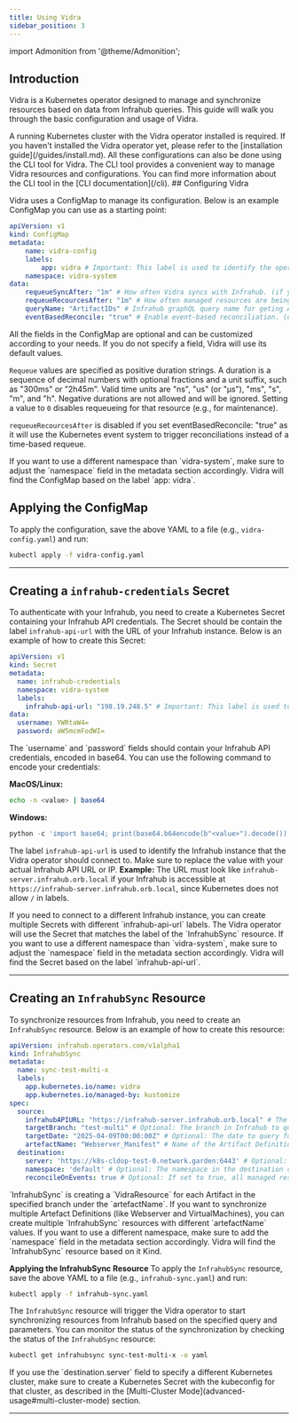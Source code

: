 ```yaml
---
title: Using Vidra
sidebar_position: 3
---
```

import Admonition from '@theme/Admonition';

## Introduction

Vidra is a Kubernetes operator designed to manage and synchronize resources based on data from Infrahub queries. This guide will walk you through the basic configuration and usage of Vidra.

<Admonition type="warning" title="Warning">
A running Kubernetes cluster with the Vidra operator installed is required. If you haven't installed the Vidra operator yet, please refer to the [installation guide](/guides/install.md).
</Admonition>
<Admonition type="note" title="Note">
All these configurations can also be done using the CLI tool for Vidra. The CLI tool provides a convenient way to manage Vidra resources and configurations. You can find more information about the CLI tool in the [CLI documentation](/cli).
</Admonition>
## Configuring Vidra

Vidra uses a ConfigMap to manage its configuration. Below is an example ConfigMap you can use as a starting point:

```yaml
apiVersion: v1
kind: ConfigMap
metadata:
    name: vidra-config
    labels:
        app: vidra # Important: This label is used to identify the operator's resources.
    namespace: vidra-system
data:
    requeueSyncAfter: "1m" # How often Vidra syncs with Infrahub. (if you do not want to use the default value of 1 minute)
    requeueRecourcesAfter: "1m" # How often managed resources are being reconciled. (if you do not want to use the default value of 10 minutes)
    queryName: "ArtifactIDs" # Infrahub graphQL query name for geting Artifact IDs. (if you do not want to use the default value of "ArtifactIDs")
    eventBasedReconcile: "true" # Enable event-based reconciliation. (default is false)
```
<Admonition type="note" title="Note">
All the fields in the ConfigMap are optional and can be customized according to your needs. If you do not specify a field, Vidra will use its default values.
</Admonition>

`Requeue` values are specified as positive duration strings. A duration is a sequence of decimal numbers with optional fractions and a unit suffix, such as "300ms" or "2h45m". Valid time units are "ns", "us" (or "µs"), "ms", "s", "m", and "h". Negative durations are not allowed and will be ignored. Setting a value to `0` disables requeueing for that resource (e.g., for maintenance).

`requeueRecourcesAfter` is disabled if you set eventBasedReconcile: "true" as it will use the Kubernetes event system to trigger reconciliations instead of a time-based requeue.


<Admonition type="note" title="Note">
If you want to use a different namespace than `vidra-system`, make sure to adjust the `namespace` field in the metadata section accordingly. Vidra will find the ConfigMap based on the label `app: vidra`.  
</Admonition>

## Applying the ConfigMap

To apply the configuration, save the above YAML to a file (e.g., `vidra-config.yaml`) and run:

```sh
kubectl apply -f vidra-config.yaml
```

---

## Creating a `infrahub-credentials` Secret
To authenticate with your Infrahub, you need to create a Kubernetes Secret containing your Infrahub API credentials. The Secret should be contain the label `infrahub-api-url` with the URL of your Infrahub instance. Below is an example of how to create this Secret:

```yaml
apiVersion: v1
kind: Secret
metadata:
  name: infrahub-credentials
  namespace: vidra-system
  labels:
    infrahub-api-url: "198.19.248.5" # Important: This label is used to identify the operator's resources.
data:
  username: YWRtaW4=
  password: aW5mcmFodWI=
```

<Admonition type="note" title="Note">
The `username` and `password` fields should contain your Infrahub API credentials, encoded in base64. You can use the following command to encode your credentials:

**MacOS/Linux:**
```sh
echo -n <value> | base64
```
**Windows:**
```Python
python -c 'import base64; print(base64.b64encode(b"<value>").decode())' 
```
</Admonition>

The label `infrahub-api-url` is used to identify the Infrahub instance that the Vidra operator should connect to. Make sure to replace the value with your actual Infrahub API URL or IP. 
**Example:** The URL must look like `infrahub-server.infrahub.orb.local` if your Infrahub is accessible at `https://infrahub-server.infrahub.orb.local`, since Kubernetes does not allow `/` in labels.

<Admonition type="note" title="Note">
If you need to connect to a different Infrahub instance, you can create multiple Secrets with different `infrahub-api-url` labels. The Vidra operator will use the Secret that matches the label of the `InfrahubSync` resource.
</Admonition>

<Admonition type="note" title="Note">
If you want to use a different namespace than `vidra-system`, make sure to adjust the `namespace` field in the metadata section accordingly. Vidra will find the Secret based on the label `infrahub-api-url`.
</Admonition>

---

## Creating an `InfrahubSync` Resource
To synchronize resources from Infrahub, you need to create an `InfrahubSync` resource. Below is an example of how to create this resource:

```yaml
apiVersion: infrahub.operators.com/v1alpha1
kind: InfrahubSync
metadata:
  name: sync-test-multi-x
  labels:
    app.kubernetes.io/name: vidra
    app.kubernetes.io/managed-by: kustomize
spec:
  source:
    infrahubAPIURL: "https://infrahub-server.infrahub.orb.local" # The URL of your Infrahub instance.
    targetBranch: "test-multi" # Optional: The branch in Infrahub to query for Artifacts.
    targetDate: "2025-04-09T00:00:00Z" # Optional: The date to query for Artifacts. If not set, the latest branch is used.
    artefactName: "Webserver_Manifest" # Name of the Artifact Definition in Infrahub to query for Artifacts containing k8s manifests.
  destination:
    server: 'https://k8s-cldop-test-0.network.garden:6443' # Optional: The URL of the Kubernetes cluster where the resources should be applied (Multi-cluster mode). If set to "https://kubernetes.default.svc" or not set at all, the current cluster is used. 
    namespace: 'default' # Optional: The namespace in the destination cluster which is used as fallback if the managed resources do not have a namespace defined. If not set, the default namespace is used.
    reconcileOnEvents: true # Optional: If set to true, all managed resources in this sync will be reconciled on events (e.g., creation, update, deletion) instead of a time-based requeue. Default is false.
```
<Admonition type="note" title="Note">
`InfrahubSync` is creating a `VidraResource` for each Artifact in the specified branch under the `artefactName`. If you want to synchronize multiple Artefact Definitions (like Webserver and VirtualMachines), you can create multiple `InfrahubSync` resources with different `artefactName` values.
</Admonition>

<Admonition type="note" title="Note">
If you want to use a different namespace, make sure to add the `namespace` field in the metadata section accordingly. Vidra will find the `InfrahubSync` resource based on it Kind.
</Admonition>


**Applying the InfrahubSync Resource**
To apply the `InfrahubSync` resource, save the above YAML to a file (e.g., `infrahub-sync.yaml`) and run:

```sh
kubectl apply -f infrahub-sync.yaml
```


The `InfrahubSync` resource will trigger the Vidra operator to start synchronizing resources from Infrahub based on the specified query and parameters. You can monitor the status of the synchronization by checking the status of the `InfrahubSync` resource:

```sh
kubectl get infrahubsync sync-test-multi-x -o yaml
```

<Admonition type="note" title="Note">
If you use the `destination.server` field to specify a different Kubernetes cluster, make sure to create a Kubernetes Secret with the kubeconfig for that cluster, as described in the [Multi-Cluster Mode](advanced-usage#multi-cluster-mode) section.
</Admonition>


---
